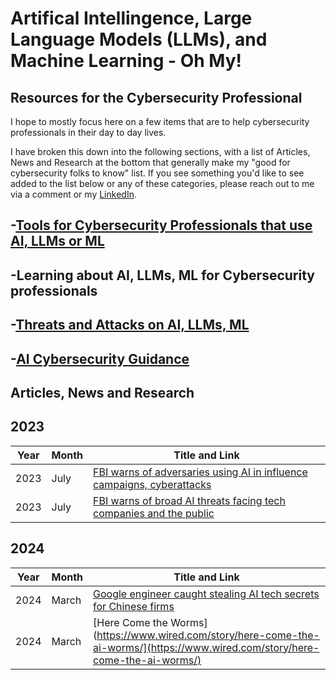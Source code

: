 # Artifical Intellingence, Large Language Models (LLMs), and Machine Learning - Oh My!
## Resources for the Cybersecurity Professional
I hope to mostly focus here on a few items that are to help cybersecurity professionals in their day to day lives.

I have broken this down into the following sections, with a list of Articles, News and Research at the bottom that generally make my "good for cybersecurity folks to know" list. If you see something you'd like to see added to the list below or any of these categories, please reach out to me via a comment or my [LinkedIn](https://www.linkedin.com/in/cybershujin/).

## -[Tools for Cybersecurity Professionals that use AI, LLMs or ML](https://github.com/cybershujin/AI-and-ML-for-Cybersecurity/tree/main/AI%20Tools%20for%20Cybersecurity%20Professionals)

## -Learning about AI, LLMs, ML for Cybersecurity professionals

## -[Threats and Attacks on AI, LLMs, ML](https://github.com/cybershujin/AI-and-ML-for-Cybersecurity/tree/main/Threats%20and%20Attacks%20on%20AI%20and%20ML)

## -[AI Cybersecurity Guidance](https://github.com/cybershujin/AI-and-ML-for-Cybersecurity/tree/main/AI%20Cybersecurity%20Guidance)

## Articles, News and Research

## 2023
| Year | Month | Title and Link |
|----|---------|---------------------------------------------------------------------------------|
|2023 | July | [FBI warns of adversaries using AI in influence campaigns, cyberattacks](https://therecord.media/fbi-artificial-intelligence-ai-briefing) |
| 2023 | July | [FBI warns of broad AI threats facing tech companies and the public](https://cyberscoop.com/fbi-ai-threats-china-chatgpt-bard/)|

## 2024
| Year | Month | Title and Link |
|----|---------|---------------------------------------------------------------------------------|
|2024 | March | [Google engineer caught stealing AI tech secrets for Chinese firms](https://www.bleepingcomputer.com/news/google/google-engineer-caught-stealing-ai-tech-secrets-for-chinese-firms/)|
|2024 | March | [Here Come the Worms](https://www.wired.com/story/here-come-the-ai-worms/](https://www.wired.com/story/here-come-the-ai-worms/) |

